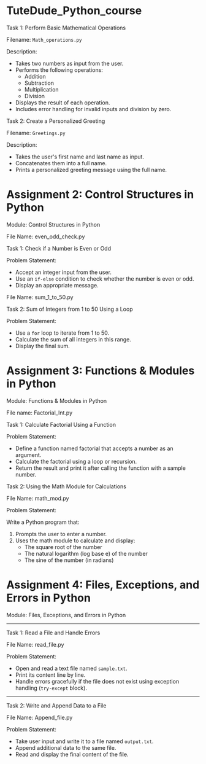 # TuteDude_Python_course

 Task 1: Perform Basic Mathematical Operations

Filename: `Math_operations.py`

Description:
- Takes two numbers as input from the user.
- Performs the following operations:
  - Addition
  - Subtraction
  - Multiplication
  - Division
- Displays the result of each operation.
- Includes error handling for invalid inputs and division by zero.


Task 2: Create a Personalized Greeting

Filename: `Greetings.py`

 Description:
- Takes the user's first name and last name as input.
- Concatenates them into a full name.
- Prints a personalized greeting message using the full name.


# Assignment 2: Control Structures in Python


  Module: Control Structures in Python

File Name: even_odd_check.py

 Task 1: Check if a Number is Even or Odd

 Problem Statement:
- Accept an integer input from the user.
- Use an `if-else` condition to check whether the number is even or odd.
- Display an appropriate message.


File Name: sum_1_to_50.py

 Task 2: Sum of Integers from 1 to 50 Using a Loop

 Problem Statement:
- Use a `for` loop to iterate from 1 to 50.
- Calculate the sum of all integers in this range.
- Display the final sum.



# Assignment 3: Functions & Modules in Python


 Module: Functions & Modules in Python

File name: Factorial_Int.py

Task 1: Calculate Factorial Using a Function

 Problem Statement:
- Define a function named factorial that accepts a number as an argument.
- Calculate the factorial using a loop or recursion.
- Return the result and print it after calling the function with a sample number.

Task 2: Using the Math Module for Calculations

File Name: math_mod.py

 Problem Statement:

Write a Python program that:

1. Prompts the user to enter a number.
2. Uses the math module to calculate and display:
   - The square root of the number
   - The natural logarithm (log base e) of the number
   - The sine of the number (in radians)

# Assignment 4: Files, Exceptions, and Errors in Python

Module: Files, Exceptions, and Errors in Python

---

 Task 1: Read a File and Handle Errors

File Name: read_file.py

 Problem Statement:
- Open and read a text file named `sample.txt`.
- Print its content line by line.
- Handle errors gracefully if the file does not exist using exception handling (`try-except` block).



---

Task 2: Write and Append Data to a File

File Name: Append_file.py

Problem Statement:
- Take user input and write it to a file named `output.txt`.
- Append additional data to the same file.
- Read and display the final content of the file.


